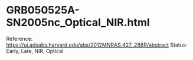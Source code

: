 # GRB050525A-SN2005nc_Optical_NIR.html

Reference: https://ui.adsabs.harvard.edu/abs/2012MNRAS.427..288R/abstract
Status: Early, Late, NIR, Optical
